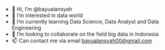 - 👋 Hi, I’m @bayualansyah
- 👀 I’m interested in data world
- 🌱 I’m currently learning Data Science, Data Analyst and Data Engineering
- 💞️ I’m looking to collaborate on the field big data in Indonesia
- 📫 Can contact me via email bayualansyah00@gmail.com

<!---
bayualansyah/bayualansyah is a ✨ special ✨ repository because its `README.md` (this file) appears on your GitHub profile.
You can click the Preview link to take a look at your changes.
--->
